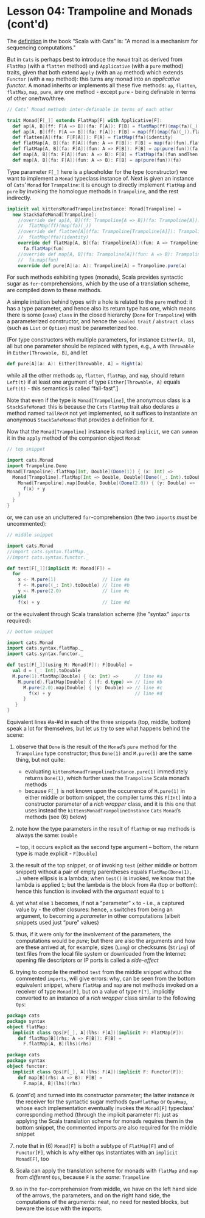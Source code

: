 Lesson 04: Trampoline and Monads (cont'd)
=========================================

The [definition](https://scalawithcats.com/dist/scala-with-cats-1.html#what-is-a-monad) in the book “Scala with Cats” is:
"A monad is a mechanism for sequencing computations."

But in `Cats` is perhaps best to introduce the `Monad` trait as derived from `FlatMap` (with a `flatten` method) and
`Applicative` (with a `pure` method) traits, given that both extend `Apply` (with an `ap` method) which extends `Functor`
(with a `map` method): this turns any monad into an _applicative functor_. A monad inherits or implements all these five
methods: `ap`, `flatten`, `flatMap`, `map`, `pure`, any one method - except `pure` - being definable in terms of other
one/two/three.

```Scala
// Cats’ Monad methods inter-definable in terms of each other

trait Monad[F[_]] extends FlatMap[F] with Applicative[F]:
  def ap[A, B](ff: F[A => B])(fa: F[A]): F[B] = flatMap(ff)(map(fa)(_))
  def ap[A, B](ff: F[A => B])(fa: F[A]): F[B] = map(ff)(map(fa)(_)).flatten
  def flatten[A](ffa: F[F[A]]): F[A] = flatMap(ffa)(identity)
  def flatMap[A, B](fa: F[A])(fun: A => F[B]): F[B] = map(fa)(fun).flatten
  def flatMap[A, B](fa: F[A])(fun: A => F[B]): F[B] = ap(pure(fun))(fa).flatten
  def map[A, B](fa: F[A])(fun: A => B): F[B] = flatMap(fa)(fun andThen pure)
  def map[A, B](fa: F[A])(fun: A => B): F[B] = ap(pure(fun))(fa)
```

Type parameter `F[_]` here is a placeholder for the type (constructor) we want to implement a `Monad` typeclass instance of.
Next is  given an instance of `Cats`’ `Monad` for `Trampoline`: it is enough to directly implement `flatMap` and `pure` by
invoking the homologue methods in `Trampoline`, and the rest indirectly.

```Scala
implicit val kittensMonadTrampolineInstance: Monad[Trampoline] =
  new StackSafeMonad[Trampoline]:
    //override def ap[A, B](ff: Trampoline[A => B])(fa: Trampoline[A]): Trampoline[B] =
    //  flatMap(ff)(map(fa)(_))
    //override def flatten[A](ffa: Trampoline[Trampoline[A]]): Trampoline[A] =
    //  flatMap(ffa)(identity)
    override def flatMap[A, B](fa: Trampoline[A])(fun: A => Trampoline[B]): Trampoline[B] =
      fa.flatMap(fun)
    //override def map[A, B](fa: Trampoline[A])(fun: A => B): Trampoline[B] =
    //  fa.map(fun)
    override def pure[A](a: A): Trampoline[A] = Trampoline.pure(a)
```

For such methods exhibiting types (monads), Scala provides syntactic sugar as `for`-comprehensions, which by the use of a
translation scheme, are compiled down to these methods.

A simple intuition behind types with a hole is related to the `pure` method: it has a type parameter, and hence also its
return type has one, which means there is some (`case`) `class` in the closed hierarchy (`Done` for `Trampoline`) with a
parameterized constructor, and hence the `sealed trait` / `abstract class` (such as `List` or `Option`) must be parameterized
too.

[For type constructors with multiple parameters, for instance `Either[A, B]`, all but one parameter should be replaced with
types, e.g., `A` with `Throwable` in `Either[Throwable, B]`, and let

```Scala
def pure[A](a: A): Either[Throwable, A] = Right(a)
```

while all the other methods `ap`, `flatten`, `flatMap`, and `map`, should return `Left(t)` if at least one argument of type
`Either[Throwable, A]` equals `Left(t)` - this semantics is called “fail-fast”.]

Note that even if the type is `Monad[Trampoline]`, the anonymous class is a `StackSafeMonad`: this is because the `Cats`
`FlatMap` trait also declares a method named `tailRecM` not yet implemented, so it suffices to instantiate an anonymous
`StackSafeMonad` that provides a definition for it.

Now that the `Monad[Trampoline]` instance is marked `implicit`, we can `summon` it in the `apply` method of the companion
object `Monad`:

```Scala
// top snippet

import cats.Monad
import Trampoline.Done
Monad[Trampoline].flatMap[Int, Double](Done(1)) { (x: Int) =>                                       // line #a
  Monad[Trampoline].flatMap[Int => Double, Double](Done((_: Int).toDouble)) { (f: Int => Double) => // line #b
    Monad[Trampoline].map[Double, Double](Done(2.0)) { (y: Double) =>                               // line #c
      f(x) + y                                                                                      // line #d
    }
  }
}
```

or, we can use an uncluttered `for`-comprehension (the two `import`s _must_ be uncommented):

```Scala
// middle snippet

import cats.Monad
//import cats.syntax.flatMap._
//import cats.syntax.functor._

def test[F[_]](implicit M: Monad[F]) =
  for
    x <- M.pure(1)                 // line #a
    f <- M.pure((_: Int).toDouble) // line #b
    y <- M.pure(2.0)               // line #c
  yield
    f(x) + y                       // line #d
```

or the equivalent through Scala translation scheme (the "syntax" `import`s required):

```Scala
// bottom snippet

import cats.Monad
import cats.syntax.flatMap._
import cats.syntax.functor._

def test[F[_]](using M: Monad[F]): F[Double] =
  val d = (_: Int).toDouble
  M.pure(1).flatMap[Double] { (x: Int) =>      // line #a
    M.pure(d).flatMap[Double] { (f: d.type) => // line #b
      M.pure(2.0).map[Double] { (y: Double) => // line #c
        f(x) + y                               // line #d
      }
   }
}
```

Equivalent lines #a-#d in each of the three snippets (top, middle, bottom) speak a lot for themselves, but let us try to see
what happens behind the scene:

1. observe that `Done` is the result of the `Monad`’s `pure` method for the `Trampoline` type constructor; thus `Done(1)` and
   `M.pure(1)` are the same thing, but not quite:

   - evaluating `kittensMonadTrampolineInstance.pure(1)` immediately returns `Done(1)`, which further uses the `Trampoline`
     Scala monad’s methods
   - because `F[_]` is not known upon the occurrence of `M.pure(1)` in either middle or bottom snippet, the compiler turns
     this `F[Int]` into a constructor parameter of a _rich wrapper_ class, and it is this one that uses instead the
     `kittensMonadTrampolineInstance` `Cats` `Monad`’s methods (see (6) below)

1. note how the type parameters in the result of `flatMap` or `map` methods is always the same: `Double`

   – top, it occurs explicit as the second type argument
   – bottom, the return type is made explicit - `F[Double]`

1. the result of the top snippet, or of invoking `test` (either middle or bottom snippet) without a pair of empty parentheses
   equals `FlatMap(Done(1), …)` where ellipsis is a lambda; when `test()` is invoked, we know that the lambda is applied `1`;
   but the lambda is the block from #a (top or bottom): hence this function is invoked with the _argument_ equal to `1`

1. yet what else `1` becomes, if not a “parameter” `x` to - i.e., a captured value by - the other closures: hence, `x`
   switches from being an argument, to becoming a _parameter_ in other computations (albeit snippets used just “pure” values)

1. thus, if it were only for the involvement of the parameters, the computations would be _pure_; but there are also the
   arguments and how are these arrived at, for example, sizes (`Long`) or checksums (`String`) of text files from the local
   file system or downloaded from the Internet: opening file descriptors or IP ports is called a _side-effect_

1. trying to compile the method `test` from the middle snippet without the commented `imports`, will give errors: why, can be
   seen from the bottom equivalent snippet, where `flatMap` and `map` are not methods invoked on a receiver of type
   `Monad[F]`, but on a value of type `F[?]`, implicitly converted to an instance of a _rich wrapper_ class similar to the
   following `Ops`:

```Scala
package cats
package syntax
object flatMap:
  implicit class Ops[F[_], A](lhs: F[A])(implicit F: FlatMap[F]):
    def flatMap[B](rhs: A => F[B]): F[B] =
      F.flatMap[A, B](lhs)(rhs)
```

```Scala
package cats
package syntax
object functor:
  implicit class Ops[F[_], A](lhs: F[A])(implicit F: Functor[F]):
    def map[B](rhs: A => B): F[B] =
      F.map[A, B](lhs)(rhs)
```

6. (cont'd)
   and turned into its constructor parameter; the latter instance _is_ the receiver for the syntactic sugar methods
   `Ops#flatMap` or `Ops#map`, whose each implementation eventually invokes the `Monad[F]` typeclass’ corresponding method
   (through the implicit parameter `F`): just as applying the Scala translation scheme for monads requires them in the bottom
   snippet, the commented imports are also required for the middle snippet

6. note that in (6) `Monad[F]` is both a subtype of `FlatMap[F]` and of `Functor[F]`, which is why either `Ops` instantiates
   with an `implicit` `Monad[F]`, too

6. Scala can apply the translation scheme for monads with `flatMap` and `map` from _different_ `Ops`, because `F` is _the
   same_: `Trampoline`

6. so in the `for`-comprehension from middle, we have on the left hand side of the arrows, the parameters, and on the right
   hand side, the computations of the arguments: neat, no need for nested blocks, but beware the issue with the imports.
